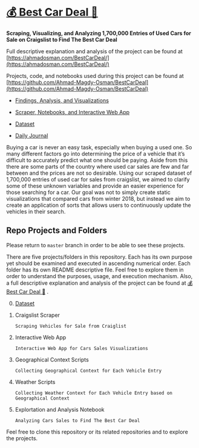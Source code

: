 # [:moneybag: Best Car Deal :car:](https://ahmadosman.com/BestCarDeal/)

**Scraping, Visualizing, and Analyzing 1,700,000 Entries of Used Cars for Sale on Craigslist to Find The Best Car Deal**

Full descriptive explanation and analysis of the project can be found at [https://ahmadosman.com/BestCarDeal/](https://ahmadosman.com/BestCarDeal/)

Projects, code, and notebooks used during this project can be found at [https://github.com/Ahmad-Magdy-Osman/BestCarDeal](https://github.com/Ahmad-Magdy-Osman/BestCarDeal)

* [Findings, Analysis, and Visualizations](https://ahmadosman.com/BestCarDeal/)
 
* [Scraper, Notebooks, and Interactive Web App](https://github.com/Ahmad-Magdy-Osman/BestCarDeal/)

* [Dataset](http://knuth.luther.edu/~osmaah02/cars.csv)

* [Daily Journal](https://ahmadosman.com/BestCarDealJournal/)

Buying a car is never an easy task, especially when buying a used one. So many different factors go into determining the price of a vehicle that it’s difficult to accurately predict what one should be paying. Aside from this there are some parts of the country where used car sales are few and far between and the prices are not so desirable. Using our scraped dataset of 1,700,000 entries of used car for sales from craigslist, we aimed to clarify some of these unknown variables and provide an easier experience for those searching for a car. Our goal was not to simply create static visualizations that compared cars from winter 2018, but instead we aim to create an application of sorts that allows users to continuously update the vehicles in their search.

## Repo Projects and Folders

Please return to `master` branch in order to be able to see these projects.

There are five projects/folders in this repository. Each has its own purpose yet should be examined and executed in ascending numerical order. Each folder has its own README descriptive file. Feel free to explore them in order to understand the purposes, usage, and execution mechanism. Also, a full descriptive explanation and analysis of the project can be found at [:moneybag: Best Car Deal :car:](https://ahmadosman.com/BestCarDeal/)
.

0. [Dataset](http://knuth.luther.edu/~osmaah02/cars.csv)

1. Craigslist Scraper
   
   ```Scraping Vehicles for Sale from Craiglist```

2. Interactive Web App

    ```Interactive Web App for Cars Sales Visualizations```

3. Geographical Context Scripts

    ```Collecting Geographical Context for Each Vehicle Entry```

4. Weather Scripts

    ```Collecting Weather Context for Each Vehicle Entry based on Geographical Context```

5. Explortation and Analysis Notebook
    
    ```Analyzing Cars Sales to Find The Best Car Deal```

Feel free to clone this repository or its related repositories and to explore the projects.
